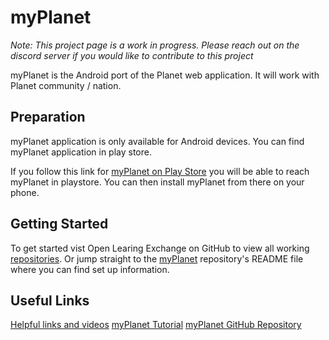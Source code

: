 # myPlanet
_Note: This project page is a work in progress. Please reach out 
on the discord server if you would like to contribute to this project_

myPlanet is the Android port of the Planet web application. It will work 
with Planet community / nation.


## Preparation
myPlanet application is only available for Android devices. You can find myPlanet application in play store.

If you follow this link for [myPlanet on Play Store](https://play.google.com/store/apps/details?id=org.ole.planet.myplanet) 
you will be able to reach myPlanet in playstore. You can then install myPlanet from there on your phone.

## Getting Started
To get started vist Open Learing Exchange on GitHub to view all working
[repositories](https://github.com/open-learning-exchange). Or jump straight to the [myPlanet](https://github.com/open-learning-exchange/myplanet) 
repository's README file where you can find set up information. 

## Useful Links

[Helpful links and videos](https://open-learning-exchange.github.io/#!./pages/vi/vi-faq.md#Helpful_Links)
[myPlanet Tutorial](https://open-learning-exchange.github.io/#!./pages/vi/vi-myplanet.md)
[myPlanet GitHub Repository](https://github.com/open-learning-exchange/myplanet)
